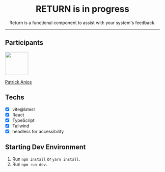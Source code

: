 
<h1 align="center">
 RETURN is in progress
</h1>
<p align="center">Return is a functional component to assist with your system's feedback.</p>
<hr>

## Participants

[<img src="https://avatars.githubusercontent.com/u/69186374?v=4" width="75px;"/>](https://github.com/setxpro)

[Patrick Anjos](https://github.com/setxpro)

## Techs
- [x] vite@latest
- [x] React
- [x] TypeScript
- [x] Tailwind
- [x] headless for accessibility

## Starting Dev Environment

1. Run `npm install` or `yarn install`.<br />
2. Run `npm run dev`.<br />
